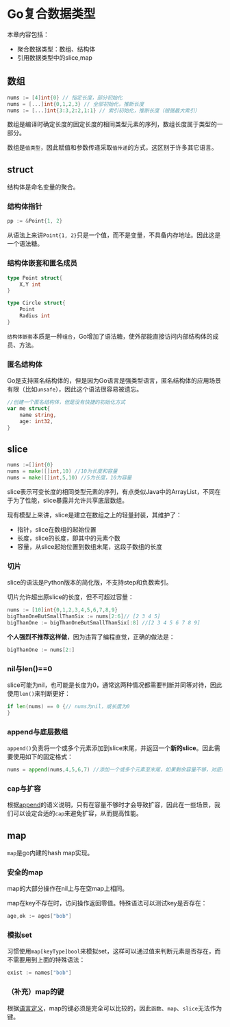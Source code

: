 # Go复合数据类型

本章内容包括：

- 聚合数据类型：数组、结构体
- 引用数据类型中的slice,map

## 数组

```go
nums := [4]int{0} // 指定长度，部分初始化
nums = [...]int{0,1,2,3} // 全部初始化，推断长度
nums := [...]int{3:3,2:2,1:1} // 索引初始化，推断长度（根据最大索引）
```

数组是编译时确定长度的固定长度的相同类型元素的序列，数组长度属于类型的一部分。

数组是`值类型`，因此赋值和参数传递采取`值传递`的方式，这区别于许多其它语言。

## struct

结构体是命名变量的聚合。

### 结构体指针

```go
pp := &Point{1, 2}
```

从语法上来讲`Point{1, 2}`只是一个值，而不是变量，不具备内存地址。因此这是一个语法糖。

### 结构体嵌套和匿名成员

```go
type Point struct{
    X,Y int
}

type Circle struct{
    Point
    Radius int
}
```

`结构体嵌套`本质是一种`组合`，Go增加了语法糖，使外部能直接访问内部结构体的成员、方法。

### 匿名结构体

Go是支持匿名结构体的，但是因为Go语言是强类型语言，匿名结构体的应用场景有限（比如`unsafe`），因此这个语法很容易被遗忘。

```go
//创建一个匿名结构体，但是没有快捷的初始化方式
var me struct{
    name string,
    age: int32,
}
```

## slice

```go
nums :=[]int{0}
nums = make([]int,10) //10为长度和容量
nums = make([]int,5,10) //5为长度，10为容量
```

slice表示可变长度的相同类型元素的序列，有点类似Java中的ArrayList，不同在于为了性能，slice暴露并允许共享底层数组。

现有模型上来讲，slice是建立在数组之上的轻量封装，其维护了：

- 指针，slice在数组的起始位置
- 长度，slice的长度，即其中的元素个数
- 容量，从slice起始位置到数组末尾，这段子数组的长度

### 切片

slice的语法是Python版本的简化版，不支持step和负数索引。

切片允许超出原slice的长度，但不可超过容量：

```go
nums := [10]int{0,1,2,3,4,5,6,7,8,9}
bigThanOneButSmallThanSix := nums[2:6]// [2 3 4 5]
bigThanOne := bigThanOneButSmallThanSix[:8] //[2 3 4 5 6 7 8 9]
```

**个人强烈不推荐这样做**，因为违背了编程直觉，正确的做法是：

```go
bigThanOne := nums[2:]
```

### nil与len()\=\=0

slice可能为nil，也可能是长度为0，通常这两种情况都需要判断并同等对待，因此使用`len()`来判断更好：

```go
if len(nums) == 0 {// nums为nil，或长度为0
}
```

### append与底层数组

`append()`负责将一个或多个元素添加到slice末尾，并返回一个**新的slice**。因此需要使用如下的固定格式：

```go
nums = append(nums,4,5,6,7) //添加一个或多个元素至末尾，如果剩余容量不够，对底层数组进行扩容。
```

### cap与扩容

根据[append](https://pkg.go.dev/builtin#append)的语义说明，只有在容量不够时才会导致扩容，因此在一些场景，我们可以设定合适的`cap`来避免扩容，从而提高性能。

## map

`map`是go内建的hash map实现。

### 安全的map

map的大部分操作在nil上与在空map上相同。

map在key不存在时，访问操作返回零值。特殊语法可以测试key是否存在：

```go
age,ok := ages["bob"]
```

### 模拟set

习惯使用`map[keyType]bool`来模拟set，这样可以通过值来判断元素是否存在，而不需要用到上面的特殊语法：

```go
exist := names["bob"]
```

### （补充）map的键

根据[语言定义](https://go.dev/ref/spec#Map_types)，map的键必须是完全可以比较的，因此`函数`、`map`、`slice`无法作为键。